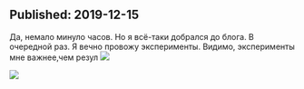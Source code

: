 Published: 2019-12-15
---
Да, немало минуло часов. Но я всё-таки добрался до блога. В очередной раз. Я вечно провожу эксперименты. Видимо, эксперименты мне важнее,чем резул
![](https://lh3.googleusercontent.com/Erv1QKndIwVEO28JuwV3qvAKmdhke7oemvDi80KKkTx_8TWoq23t7hGfp6QvQnlwJtL6ElX_tAUJHMLjGak=w500-no-tmp.jpg)

![](https://lh3.googleusercontent.com/f5LFntjIjcx2gG7B9mZfynggxbglV-vyNizCaLdBf3ZGmGbT9IWJP3xhH_MHJf1xRQE2CZd0nkXz6XmQmQs=w1000-no-tmp.jpg)
<!--stackedit_data:
eyJoaXN0b3J5IjpbMjY4NDM3MjQ1LDg4NTIxOTY2MiwxNTk0Mz
MzOTg0XX0=
-->
